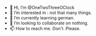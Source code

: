 - 👋 Hi, I’m @OneTwoThreeOClock
- 👀 I’m interested in : not that many things.
- 🌱 I’m currently learning german.
- 💞️ I’m looking to collaborate on nothing.
- 📫 How to reach me. Don't. Please.

<!---
OneTwoThreeOClock/OneTwoThreeOClock is a ✨ special ✨ repository because its `README.md` (this file) appears on your GitHub profile.
You can click the Preview link to take a look at your changes.
--->
